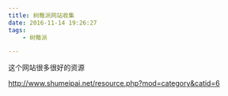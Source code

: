 ```yaml
---
title: 树莓派网站收集
date: 2016-11-14 19:26:27
tags:
	- 树莓派

---
```




这个网站很多很好的资源

http://www.shumeipai.net/resource.php?mod=category&catid=6